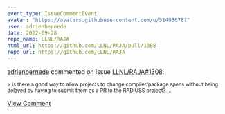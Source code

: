 ```yaml
---
event_type: IssueCommentEvent
avatar: "https://avatars.githubusercontent.com/u/51493078?"
user: adrienbernede
date: 2022-09-28
repo_name: LLNL/RAJA
html_url: https://github.com/LLNL/RAJA/pull/1308
repo_url: https://github.com/LLNL/RAJA
---
```


<a href='https://github.com/adrienbernede' target='_blank'>adrienbernede</a> commented on issue <a href='https://github.com/LLNL/RAJA/pull/1308' target='_blank'>LLNL/RAJA#1308</a>.

<small>> is there a good way to allow projects to change compiler/package specs without being delayed by having to submit them as a PR to the RADIUSS project?...</small>

<a href='https://github.com/LLNL/RAJA/pull/1308' target='_blank'>View Comment</a>